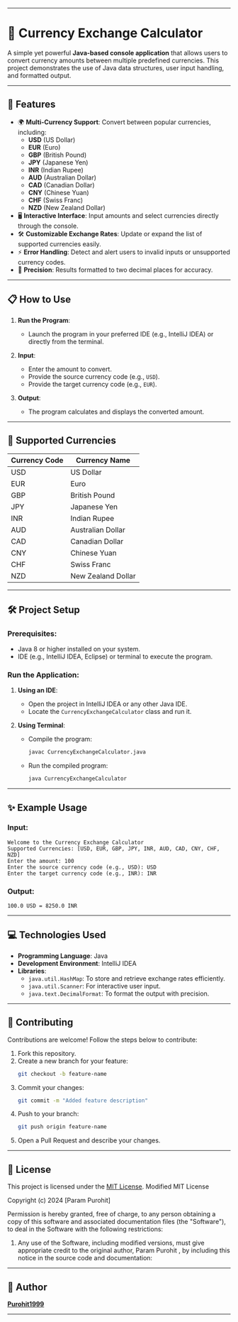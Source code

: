 

---

# 🌟 Currency Exchange Calculator

A simple yet powerful **Java-based console application** that allows users to convert currency amounts between multiple predefined currencies. This project demonstrates the use of Java data structures, user input handling, and formatted output.

---

## 🚀 Features

- 🌍 **Multi-Currency Support**: Convert between popular currencies, including:
  - **USD** (US Dollar)
  - **EUR** (Euro)
  - **GBP** (British Pound)
  - **JPY** (Japanese Yen)
  - **INR** (Indian Rupee)
  - **AUD** (Australian Dollar)
  - **CAD** (Canadian Dollar)
  - **CNY** (Chinese Yuan)
  - **CHF** (Swiss Franc)
  - **NZD** (New Zealand Dollar)
- 🖥️ **Interactive Interface**: Input amounts and select currencies directly through the console.
- 🛠️ **Customizable Exchange Rates**: Update or expand the list of supported currencies easily.
- ⚡ **Error Handling**: Detect and alert users to invalid inputs or unsupported currency codes.
- 🎯 **Precision**: Results formatted to two decimal places for accuracy.

---

## 📋 How to Use

1. **Run the Program**:
   - Launch the program in your preferred IDE (e.g., IntelliJ IDEA) or directly from the terminal.

2. **Input**:
   - Enter the amount to convert.
   - Provide the source currency code (e.g., `USD`).
   - Provide the target currency code (e.g., `EUR`).

3. **Output**:
   - The program calculates and displays the converted amount.

---

## 💱 Supported Currencies

| Currency Code | Currency Name         |
|---------------|-----------------------|
| USD           | US Dollar            |
| EUR           | Euro                 |
| GBP           | British Pound        |
| JPY           | Japanese Yen         |
| INR           | Indian Rupee         |
| AUD           | Australian Dollar    |
| CAD           | Canadian Dollar      |
| CNY           | Chinese Yuan         |
| CHF           | Swiss Franc          |
| NZD           | New Zealand Dollar   |

---

## 🛠️ Project Setup

### Prerequisites:
- Java 8 or higher installed on your system.
- IDE (e.g., IntelliJ IDEA, Eclipse) or terminal to execute the program.


### Run the Application:
1. **Using an IDE**:
   - Open the project in IntelliJ IDEA or any other Java IDE.
   - Locate the `CurrencyExchangeCalculator` class and run it.

2. **Using Terminal**:
   - Compile the program:
     ```bash
     javac CurrencyExchangeCalculator.java
     ```
   - Run the compiled program:
     ```bash
     java CurrencyExchangeCalculator
     ```

---

## ✨ Example Usage

### Input:
```
Welcome to the Currency Exchange Calculator
Supported Currencies: [USD, EUR, GBP, JPY, INR, AUD, CAD, CNY, CHF, NZD]
Enter the amount: 100
Enter the source currency code (e.g., USD): USD
Enter the target currency code (e.g., INR): INR
```

### Output:
```
100.0 USD = 8250.0 INR
```

---

## 💻 Technologies Used

- **Programming Language**: Java
- **Development Environment**: IntelliJ IDEA
- **Libraries**:
  - `java.util.HashMap`: To store and retrieve exchange rates efficiently.
  - `java.util.Scanner`: For interactive user input.
  - `java.text.DecimalFormat`: To format the output with precision.

---

## 🤝 Contributing

Contributions are welcome! Follow the steps below to contribute:

1. Fork this repository.
2. Create a new branch for your feature:
   ```bash
   git checkout -b feature-name
   ```
3. Commit your changes:
   ```bash
   git commit -m "Added feature description"
   ```
4. Push to your branch:
   ```bash
   git push origin feature-name
   ```
5. Open a Pull Request and describe your changes.

---

## 📜 License

This project is licensed under the [MIT License](LICENSE).
Modified MIT License

Copyright (c) 2024 [Param Purohit]

Permission is hereby granted, free of charge, to any person obtaining a copy
of this software and associated documentation files (the "Software"), to deal
in the Software with the following restrictions:

1. Any use of the Software, including modified versions, must give appropriate
   credit to the original author, Param Purohit , by including this notice in the
   source code and documentation:


---

## 👤 Author

**[Purohit1999](https://github.com/Purohit1999)**  

---

